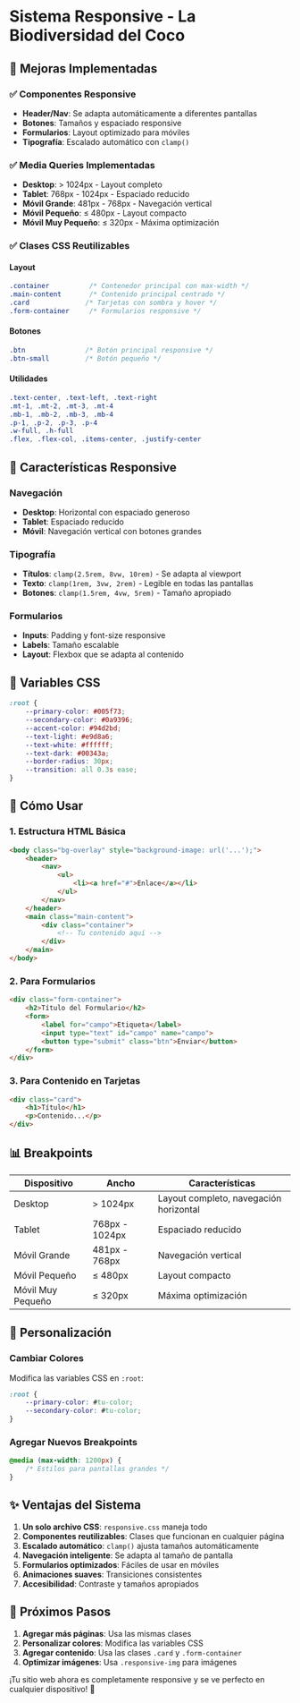 # Sistema Responsive - La Biodiversidad del Coco

## 🎯 Mejoras Implementadas

### ✅ Componentes Responsive
- **Header/Nav**: Se adapta automáticamente a diferentes pantallas
- **Botones**: Tamaños y espaciado responsive
- **Formularios**: Layout optimizado para móviles
- **Tipografía**: Escalado automático con `clamp()`

### ✅ Media Queries Implementadas
- **Desktop**: > 1024px - Layout completo
- **Tablet**: 768px - 1024px - Espaciado reducido
- **Móvil Grande**: 481px - 768px - Navegación vertical
- **Móvil Pequeño**: ≤ 480px - Layout compacto
- **Móvil Muy Pequeño**: ≤ 320px - Máxima optimización

### ✅ Clases CSS Reutilizables

#### Layout
```css
.container          /* Contenedor principal con max-width */
.main-content       /* Contenido principal centrado */
.card              /* Tarjetas con sombra y hover */
.form-container     /* Formularios responsive */
```

#### Botones
```css
.btn               /* Botón principal responsive */
.btn-small         /* Botón pequeño */
```

#### Utilidades
```css
.text-center, .text-left, .text-right
.mt-1, .mt-2, .mt-3, .mt-4
.mb-1, .mb-2, .mb-3, .mb-4
.p-1, .p-2, .p-3, .p-4
.w-full, .h-full
.flex, .flex-col, .items-center, .justify-center
```

## 📱 Características Responsive

### Navegación
- **Desktop**: Horizontal con espaciado generoso
- **Tablet**: Espaciado reducido
- **Móvil**: Navegación vertical con botones grandes

### Tipografía
- **Títulos**: `clamp(2.5rem, 8vw, 10rem)` - Se adapta al viewport
- **Texto**: `clamp(1rem, 3vw, 2rem)` - Legible en todas las pantallas
- **Botones**: `clamp(1.5rem, 4vw, 5rem)` - Tamaño apropiado

### Formularios
- **Inputs**: Padding y font-size responsive
- **Labels**: Tamaño escalable
- **Layout**: Flexbox que se adapta al contenido

## 🎨 Variables CSS

```css
:root {
    --primary-color: #005f73;
    --secondary-color: #0a9396;
    --accent-color: #94d2bd;
    --text-light: #e9d8a6;
    --text-white: #ffffff;
    --text-dark: #00343a;
    --border-radius: 30px;
    --transition: all 0.3s ease;
}
```

## 🚀 Cómo Usar

### 1. Estructura HTML Básica
```html
<body class="bg-overlay" style="background-image: url('...');">
    <header>
        <nav>
            <ul>
                <li><a href="#">Enlace</a></li>
            </ul>
        </nav>
    </header>
    <main class="main-content">
        <div class="container">
            <!-- Tu contenido aquí -->
        </div>
    </main>
</body>
```

### 2. Para Formularios
```html
<div class="form-container">
    <h2>Título del Formulario</h2>
    <form>
        <label for="campo">Etiqueta</label>
        <input type="text" id="campo" name="campo">
        <button type="submit" class="btn">Enviar</button>
    </form>
</div>
```

### 3. Para Contenido en Tarjetas
```html
<div class="card">
    <h1>Título</h1>
    <p>Contenido...</p>
</div>
```

## 📊 Breakpoints

| Dispositivo | Ancho | Características |
|-------------|-------|-----------------|
| Desktop | > 1024px | Layout completo, navegación horizontal |
| Tablet | 768px - 1024px | Espaciado reducido |
| Móvil Grande | 481px - 768px | Navegación vertical |
| Móvil Pequeño | ≤ 480px | Layout compacto |
| Móvil Muy Pequeño | ≤ 320px | Máxima optimización |

## 🔧 Personalización

### Cambiar Colores
Modifica las variables CSS en `:root`:
```css
:root {
    --primary-color: #tu-color;
    --secondary-color: #tu-color;
}
```

### Agregar Nuevos Breakpoints
```css
@media (max-width: 1200px) {
    /* Estilos para pantallas grandes */
}
```

## ✨ Ventajas del Sistema

1. **Un solo archivo CSS**: `responsive.css` maneja todo
2. **Componentes reutilizables**: Clases que funcionan en cualquier página
3. **Escalado automático**: `clamp()` ajusta tamaños automáticamente
4. **Navegación inteligente**: Se adapta al tamaño de pantalla
5. **Formularios optimizados**: Fáciles de usar en móviles
6. **Animaciones suaves**: Transiciones consistentes
7. **Accesibilidad**: Contraste y tamaños apropiados

## 🎯 Próximos Pasos

1. **Agregar más páginas**: Usa las mismas clases
2. **Personalizar colores**: Modifica las variables CSS
3. **Agregar contenido**: Usa las clases `.card` y `.form-container`
4. **Optimizar imágenes**: Usa `.responsive-img` para imágenes

¡Tu sitio web ahora es completamente responsive y se ve perfecto en cualquier dispositivo! 🎉
